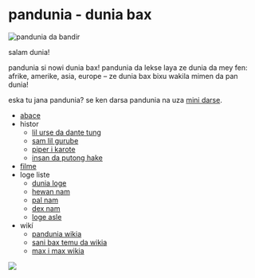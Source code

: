 pandunia - dunia bax
=====================

![](http://www.pandunia.info/bandir/bandir.png "pandunia da bandir")

salam dunia!

pandunia si nowi dunia bax! pandunia da lekse laya ze dunia da mey
fen: afrike, amerike, asia, europe – ze dunia bax bixu wakila mimen
da pan dunia!

eska tu jana pandunia? se ken darsa pandunia na uza [mini darse](mini_darse.html).


* [abace](abc.md)
* histor
  * [lil urse da dante tung](baru_dante.md)
  * [sam lil gurube](3_lil_gurube.md)
  * [piper i karote](piper_i_karot.md)
  * [insan da putong hake](putong_hake.md)
* [filme](filme.md)
* loge liste
  * [dunia loge](lekse/dunia_loge.html)
  * [hewan nam](lekse/hewan.html)
  * [pal nam](lekse/pal.html)
  * [dex nam](dex_nam.md)
  * [loge asle](loge_asle.md)
* wikí
  * [pandunia wikia](https://pandunia.wikia.com/wiki/Pandunia_Wiki)
  * [sani bax temu da wikia](http://eo.sani-bax.wikia.com/wiki/Kategorio:Sani_bax)
  * [max i max wikia](http://eo.pandunia.wikia.com/wiki/Ali_pandunia_wikia)



![](http://www.pandunia.info/kuvat/pandunia_ge_waterman.png)

